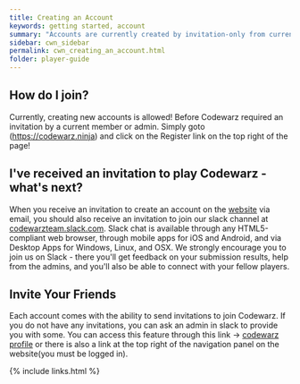 ```yaml
---
title: Creating an Account
keywords: getting started, account
summary: "Accounts are currently created by invitation-only from current members."
sidebar: cwn_sidebar
permalink: cwn_creating_an_account.html
folder: player-guide
---
```


## How do I join?

Currently, creating new accounts is allowed! Before Codewarz required an invitation by a current member or admin.
Simply goto (https://codewarz.ninja) and click on the Register link on the top right of the page!

## I've received an invitation to play Codewarz - what's next?

When you receive an invitation to create an account on the [website](https://codewarz.ninja)
via email, you should also receive an invitation to join our slack channel at [codewarzteam.slack.com](https://codewarzteam.slack.com). Slack chat is available
through any HTML5-compliant web browser, through mobile apps for iOS and Android,
and via Desktop Apps for Windows, Linux, and OSX. We strongly encourage you to
join us on Slack - there you'll get feedback on your submission results, help
from the admins, and you'll also be able to connect with your fellow players.

## Invite Your Friends

Each account comes with the ability to send invitations to join Codewarz. If you do not have any invitations, you can ask an admin in slack to provide you with some.
You can access this feature through this link -> [codewarz profile](https://codewarz.ninja/profile) or there is also a link at the top right of the navigation panel on the website(you must be logged in).

{% include links.html %}
